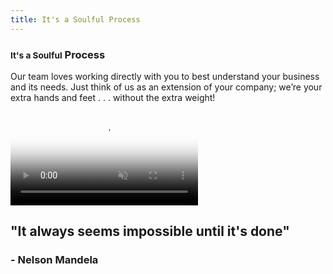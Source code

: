 ```yaml
---
title: It's a Soulful Process
---
```

<!-- [media_banner] -->
<section class="cover bg-fixed-ns bg-center" style="background:url(http://res.cloudinary.com/dqxgqtp5u/image/upload/v1480223505/process_qwj69g.jpg)">
	<div class="bg-black-40">
	<article class="mw8 center tc cover white pv5 pv6-ns pv7-m ph3">
	  <h1 class="gold f2 f1-ns f-subheadline-m lh-title ttu mv0"><small class="white db f4 f3-m">It's a Soulful</small> Process</h1>
	</article>
	</div>
</section>

<!-- [solid_section] -->
<section class="bg-dark-gray">
	<article class="mw8 center tc cover white-80 pv3 pv4-ns ph3">
	  <p class="lh-copy">Our team loves working directly with you to best understand your business and its needs. Just think of us as an extension of your company; we’re your extra hands and feet . . . without the extra weight!</p>
	</article>
</section>

<!-- [media_section] -->
<section class="cover bg-fixed-ns bg-top relative overflow-hidden" style="background:url(http://res.cloudinary.com/dqxgqtp5u/image/upload/v1480224363/mandela_zox3qd.jpg)">
	<video class="absolute dn db-ns h-100 w-100 object-fit z-0" autoplay="" loop="" muted="" poster="http://res.cloudinary.com/dqxgqtp5u/image/upload/v1480224363/mandela_zox3qd.jpg">
		<source src="http://res.cloudinary.com/dqxgqtp5u/video/upload/v1480224378/Mandela_Loop_ylkccf.webm" type="video/webm">
		<source src="http://res.cloudinary.com/dqxgqtp5u/video/upload/v1480224389/Mandela_Loop_urrydi.mp4" type="video/mp4">
		Your browser does not support the video tag.
	</video>
	<div class="bg-black-40 relative z-1">
		<article class="mw8 center tc cover white pv4 pv6-m ph3">
		  <h2 class="f4 f3-ns ttu mv3">"It always seems impossible until it's done"</h2>
		  <h3 class="pink f4 f3-ns mv3">- Nelson Mandela</h3>
		</article>
	</div>
</section>